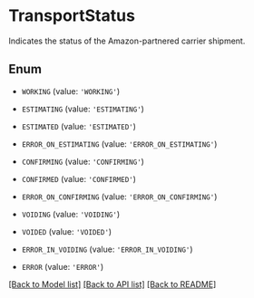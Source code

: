 # TransportStatus

Indicates the status of the Amazon-partnered carrier shipment.

## Enum

* `WORKING` (value: `'WORKING'`)

* `ESTIMATING` (value: `'ESTIMATING'`)

* `ESTIMATED` (value: `'ESTIMATED'`)

* `ERROR_ON_ESTIMATING` (value: `'ERROR_ON_ESTIMATING'`)

* `CONFIRMING` (value: `'CONFIRMING'`)

* `CONFIRMED` (value: `'CONFIRMED'`)

* `ERROR_ON_CONFIRMING` (value: `'ERROR_ON_CONFIRMING'`)

* `VOIDING` (value: `'VOIDING'`)

* `VOIDED` (value: `'VOIDED'`)

* `ERROR_IN_VOIDING` (value: `'ERROR_IN_VOIDING'`)

* `ERROR` (value: `'ERROR'`)

[[Back to Model list]](../README.md#documentation-for-models) [[Back to API list]](../README.md#documentation-for-api-endpoints) [[Back to README]](../README.md)


